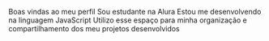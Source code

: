 Boas vindas ao meu perfil 
Sou estudante na Alura
Estou me desenvolvendo na linguagem JavaScript
Utilizo esse espaço para minha organização e compartilhamento dos meu projetos desenvolvidos
